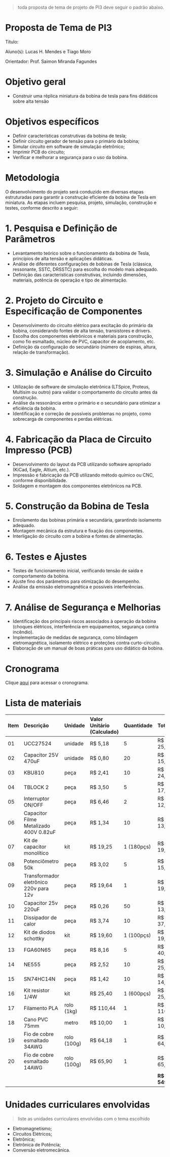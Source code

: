 > toda proposta de tema de projeto de PI3 deve seguir o padrão abaixo.

# Proposta de Tema de PI3
Título:

Aluno(s): Lucas H. Mendes e Tiago Moro

Orientador: Prof. Saimon Miranda Fagundes

# Objetivo geral
 - Construir uma réplica miniatura da bobina de tesla para fins didáticos sobre alta tensão

# Objetivos específicos
 - Definir características construtivas da bobina de tesla; 
 - Definir circuito gerador de tensão para o primário da bobina; 
 - Simular circuito em software de simulação eletrônico; 
 - Imprimir PCB do circuito; 
 - Verificar e melhorar a segurança para o uso da bobina.

# Metodologia

O desenvolvimento do projeto será conduzido em diversas etapas estruturadas para garantir a 
construção eficiente da bobina de Tesla em miniatura. As etapas incluem pesquisa, projeto, 
simulação, construção e testes, conforme descrito a seguir:

# 1. Pesquisa e Definição de Parâmetros
  - Levantamento teórico sobre o funcionamento da bobina de Tesla, princípios de alta tensão e 
aplicações didáticas.
  - Análise de diferentes configurações de bobinas de Tesla (clássica, ressonante, SSTC, 
DRSSTC) para escolha do modelo mais adequado.
  - Definição das características construtivas, incluindo dimensões, materiais, potência de 
operação e tipo de alimentação.
# 2. Projeto do Circuito e Especificação de Componentes
 - Desenvolvimento do circuito elétrico para excitação do primário da bobina, considerando 
fontes de alta tensão, transistores e drivers.
 - Escolha dos componentes eletrônicos e materiais para construção, como fio esmaltado, 
núcleo de PVC, capacitor de acoplamento, etc.
 - Definição da configuração do secundário (número de espiras, altura, relação de 
transformação).
# 3.  Simulação e Análise do Circuito
  - Utilização de software de simulação eletrônica (LTSpice, Proteus, Multisim ou outro) para 
validar o comportamento do circuito antes da construção.
  - Análise da ressonância entre o primário e o secundário para otimizar a eficiência da bobina.
  - Identificação e correção de possíveis problemas no projeto, como sobrecarga de 
componentes e perdas elétricas.
# 4. Fabricação da Placa de Circuito Impresso (PCB)
  - Desenvolvimento do layout da PCB utilizando software apropriado (KiCad, Eagle, Altium, 
etc.).
  - Impressão e fabricação da PCB utilizando método químico ou CNC, conforme 
disponibilidade.
  - Soldagem e montagem dos componentes eletrônicos na PCB.
# 5. Construção da Bobina de Tesla
  - Enrolamento das bobinas primária e secundária, garantindo isolamento adequado.
  - Montagem mecânica da estrutura e fixação dos componentes.
  - Interligação do circuito com a bobina e fontes de alimentação.
# 6. Testes e Ajustes
  -  Testes de funcionamento inicial, verificando tensão de saída e comportamento da bobina.
  -  Ajuste fino dos parâmetros para otimização do desempenho.
  -  Análise da emissão eletromagnética e possíveis interferências.
# 7.  Análise de Segurança e Melhorias
  - Identificação dos principais riscos associados à operação da bobina (choques elétricos, 
interferência em equipamentos, segurança contra incêndio).
  - Implementação de medidas de segurança, como blindagem eletromagnética, isolamento 
elétrico e proteções contra curto-circuito.
  - Elaboração de um manual de boas práticas para uso didático da bobina.

# Cronograma
Clique [aqui](https://github.com/orgs/ifsc-itj/projects/8/views/1) para acessar o cronograma.

# Lista de materiais

| Item | Descrição | Unidade | Valor Unitário (Calculado) | Quantidade | Total |
| :--- | :------------------------------------- | :---------- | :------------------------- | :---------- | :---------- |
| 01   | UCC27524                               | unidade     | R$ 5,18                    | 5           | R$ 25,91    |
| 02   | Capacitor 25V 470uF                    | unidade     | R$ 0,80                    | 20          | R$ 15,98    |
| 03   | KBU810                                 | peça        | R$ 2,41                    | 10          | R$ 24,10    |
| 04   | TBLOCK 2                               | peça        | R$ 3,50                    | 5           | R$ 17,48    |
| 05   | Interruptor ON/OFF                     | peça        | R$ 6,46                    | 2           | R$ 12,91    |
| 06   | Capacitor Filme Metalizado 400V 0.82uF | peça        | R$ 1,34                    | 10          | R$ 13,36    |
| 07   | Kit de capacitor monolítico            | kit         | R$ 19,25                   | 1 (180pçs)  | R$ 19,25    |
| 08   | Potenciômetro 50k                      | peça        | R$ 3,02                    | 5           | R$ 15,09    |
| 09   | Transformador eletrônico 220v para 12v | peça        | R$ 19,64                   | 1           | R$ 19,64    |
| 10   | Capacitor 25v 220uF                    | peça        | R$ 0,26                    | 50          | R$ 13,11    |
| 11   | Dissipador de calor                    | peça        | R$ 3,74                    | 10          | R$ 37,40    |
| 12   | Kit de diodos schottky                 | kit         | R$ 19,60                   | 1 (100pçs)  | R$ 19,60    |
| 13   | FGA60N65                               | peça        | R$ 8,16                    | 5           | R$ 40,82    |
| 14   | NE555                                  | peça        | R$ 2,52                    | 10          | R$ 25,22    |
| 15   | SN74HC14N                              | peça        | R$ 1,42                    | 10          | R$ 14,20    |
| 16   | Kit resistor 1/4W                      | kit         | R$ 25,40                   | 1 (600pçs)  | R$ 25,40    |
| 17   | Filamento PLA                          | rolo (1kg)  | R$ 110,44                  | 1           | R$ 110,44   |
| 18   | Cano PVC 75mm                          | metro       | R$ 10,00                   | 1           | R$ 10,00    |
| 19   | Fio de cobre esmaltado 34AWG           | rolo (100g) | R$ 64,18                   | 1           | R$ 64,18    |
| 20   | Fio de cobre esmaltado 14AWG           | rolo (100g) | R$ 65,90                   | 1           | R$ 65,90    |
|      |                                        |             |                            |             | **R$ 549,99** |

# Unidades curriculares envolvidas
> liste as unidades curriculares envolvidas com o tema escolhido
- Eletromagnetismo;
- Circuitos Elétricos;
- Eletrônica;
- Eletrônica de Potência;
- Conversão eletromecânica.
